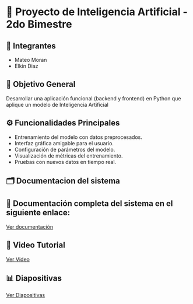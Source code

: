 # 🤖 Proyecto de Inteligencia Artificial - 2do Bimestre

## 🧩 Integrantes
- Mateo Moran 
- Elkin Diaz 

## 🎯 Objetivo General
Desarrollar una aplicación funcional (backend y frontend) en Python que aplique un modelo de Inteligencia Artificial

## ⚙️ Funcionalidades Principales
- Entrenamiento del modelo con datos preprocesados.
- Interfaz gráfica amigable para el usuario.
- Configuración de parámetros del modelo.
- Visualización de métricas del entrenamiento.
- Pruebas con nuevos datos en tiempo real.

## 🗂️ Documentacion del sistema

## 📄 Documentación completa del sistema en el siguiente enlace:  
[Ver documentación](https://epnecuador-my.sharepoint.com/:f:/g/personal/brandon_moran_epn_edu_ec/EgYMpMq5qmNDvmUD0mXYMm8BJIXbUsQWYglU5tQo-VJuEw?e=0TvFGg)


## 🎥 Video Tutorial
[Ver Video](https://www.youtube.com/watch?v=G5QgShePopU)

## 📊 Diapositivas
[Ver Diapositivas](https://www.canva.com/design/DAGuakEbr6Y/QW1-MSqpae_csETPXITdcw/edit?utm_content=DAGuakEbr6Y&utm_campaign=designshare&utm_medium=link2&utm_source=sharebutton)

